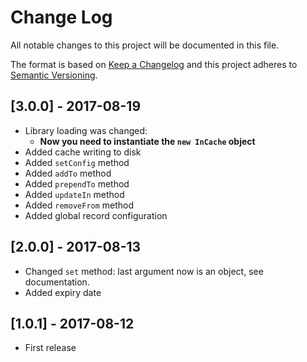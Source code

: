 # Change Log
All notable changes to this project will be documented in this file.

The format is based on [Keep a Changelog](http://keepachangelog.com/)
and this project adheres to [Semantic Versioning](http://semver.org/).

## [3.0.0] - 2017-08-19
- Library loading was changed:
    - **Now you need to instantiate the `new InCache` object**
- Added cache writing to disk
- Added `setConfig` method
- Added `addTo` method
- Added `prependTo` method
- Added `updateIn` method
- Added `removeFrom` method
- Added global record configuration

## [2.0.0] - 2017-08-13
- Changed `set` method: last argument now is an object, see documentation.
- Added expiry date

## [1.0.1] - 2017-08-12
- First release